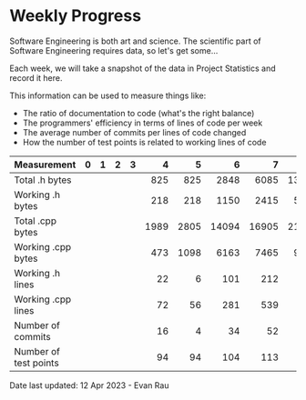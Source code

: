 Weekly Progress
===============

Software Engineering is both art and science.  The scientific part of Software
Engineering requires data, so let's get some...

Each week, we will take a snapshot of the data in Project Statistics
and record it here.

This information can be used to measure things like:
- The ratio of documentation to code (what's the right balance)
- The programmers' efficiency in terms of lines of code per week
- The average number of commits per lines of code changed
- How the number of test points is related to working lines of code

| Measurement           | 0 | 1 | 2 | 3 |    4 |    5 |     6 |     7 |     8 |     9 | A | B | C | D | E | F |
|-----------------------|--:|--:|--:|--:|-----:|-----:|------:|------:|------:|------:|--:|--:|--:|--:|--:|--:|
| Total .h bytes        |   |   |   |   |  825 |  825 |  2848 |  6085 | 13847 | 16816 |   |   |   |   |   |   |
| Working .h bytes      |   |   |   |   |  218 |  218 |  1150 |  2415 |  5925 |  7073 |   |   |   |   |   |   |
| Total .cpp bytes      |   |   |   |   | 1989 | 2805 | 14094 | 16905 | 21039 | 23392 |   |   |   |   |   |   |
| Working .cpp bytes    |   |   |   |   |  473 | 1098 |  6163 |  7465 |  9761 | 11080 |   |   |   |   |   |   |
| Working .h lines      |   |   |   |   |   22 |    6 |   101 |   212 |   222 |   269 |   |   |   |   |   |   |
| Working .cpp lines    |   |   |   |   |   72 |   56 |   281 |   539 |   433 |   491 |   |   |   |   |   |   |
| Number of commits     |   |   |   |   |   16 |    4 |    34 |    52 |    70 |    84 |   |   |   |   |   |   |
| Number of test points |   |   |   |   |   94 |   94 |   104 |   113 |   119 |   134 |   |   |   |   |   |   |

Date last updated:  12 Apr 2023 - Evan Rau
